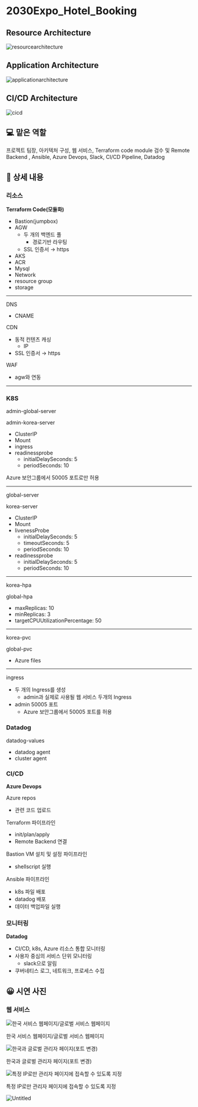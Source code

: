 # 2030Expo_Hotel_Booking
## Resource Architecture

![resourcearchitecture](https://user-images.githubusercontent.com/73948888/236821124-ea89afce-482b-4844-b9d7-b6fd61505e65.png)

## Application Architecture

![applicationarchitecture](https://user-images.githubusercontent.com/73948888/236821138-3c8f1f3c-8326-4015-969a-2ec715fb2d3e.png)

## CI/CD Architecture

![cicd](https://user-images.githubusercontent.com/73948888/236821164-fc181b29-28c2-4166-a0fd-a51366843f8f.png)

## 💻 맡은 역할

프로젝트 팀장, 아키텍처 구성, 웹 서비스, Terraform code module 검수 및 Remote Backend , Ansible, Azure Devops, Slack, CI/CD Pipeline, Datadog

## 📖 상세 내용

### 리소스

**Terraform Code(모듈화)**

- Bastion(jumpbox)
- AGW
    - 두 개의 백엔드 풀
        - 경로기반 라우팅
    - SSL 인증서 → https
- AKS
- ACR
- Mysql
- Network
- resource group
- storage

---

DNS

- CNAME

CDN

- 동적 컨텐츠 캐싱
    - IP
- SSL 인증서 → https

WAF

- agw와 연동

---

### K8S

admin-global-server

admin-korea-server

- ClusterIP
- Mount
- ingress
- readinessprobe
    - initialDelaySeconds: 5
    - periodSeconds: 10

Azure 보안그룹에서 50005 포트로만 허용

---

global-server

korea-server

- ClusterIP
- Mount
- livenessProbe
    - initialDelaySeconds: 5
    - timeoutSeconds: 5
    - periodSeconds: 10
- readinessprobe
    - initialDelaySeconds: 5
    - periodSeconds: 10

---

korea-hpa

global-hpa

- maxReplicas: 10
- minReplicas: 3
- targetCPUUtilizationPercentage: 50

---

korea-pvc

global-pvc

- Azure files

---

ingress

- 두 개의 Ingress를 생성
    - admin과 실제로 사용될 웹 서비스 두개의 Ingress
- admin 50005 포트
    - Azure 보안그룹에서 50005 포트를 허용

### Datadog

datadog-values

- datadog agent
- cluster agent

### CI/CD

**Azure Devops**

Azure repos

- 관련 코드 업로드

Terraform 파이프라인

- init/plan/apply
- Remote Backend 연결

Bastion VM 설치 및 설정 파이프라인

- shellscript 실행

Ansible 파이프라인

- k8s 파일 배포
- datadog 배포
- 데이터 백업파일 실행

### 모니터링

**Datadog**

- CI/CD, k8s, Azure 리소스 통합 모니터링
- 사용자 중심의 서비스 단위 모니터링
    - slack으로 알림
- 쿠버네티스 로그, 네트워크, 프로세스 수집

## 😀 시연 사진

### 웹 서비스

![한국 서비스 웹페이지/글로벌 서비스 웹페이지](https://s3-us-west-2.amazonaws.com/secure.notion-static.com/f6514bff-4ab0-4744-bcde-4cddde8d3541/Untitled.png)

한국 서비스 웹페이지/글로벌 서비스 웹페이지

![한국과 글로벌 관리자 페이지(포트 변경)](https://s3-us-west-2.amazonaws.com/secure.notion-static.com/fefae31b-cd38-4205-956f-3497f9b92aed/Untitled.png)

한국과 글로벌 관리자 페이지(포트 변경)

![특정 IP로만 관리자 페이지에 접속할 수 있도록 지정](https://s3-us-west-2.amazonaws.com/secure.notion-static.com/85144f10-48b1-4963-9abf-059bc4bc85ce/Untitled.png)

특정 IP로만 관리자 페이지에 접속할 수 있도록 지정

![Untitled](https://s3-us-west-2.amazonaws.com/secure.notion-static.com/4e8c6d31-c270-4f36-9047-d94552ec9709/Untitled.png)
